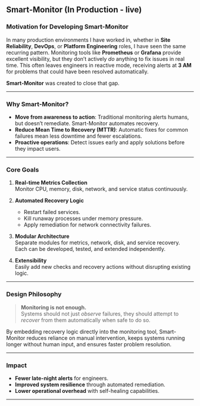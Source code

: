 ## Smart-Monitor  (In Production - live)

### Motivation for Developing Smart-Monitor

In many production environments I have worked in, whether in **Site Reliability**, **DevOps**, or **Platform Engineering** 
roles, I have seen the same recurring pattern. Monitoring tools like **Prometheus** or **Grafana** provide excellent
visibility, but they don’t actively *do* anything to fix issues in real time. This often leaves engineers in reactive
mode, receiving alerts at **3 AM** for problems that could have been resolved automatically.

**Smart-Monitor** was created to close that gap.

---

### Why Smart-Monitor?
- **Move from awareness to action**: Traditional monitoring alerts humans, but doesn’t remediate. Smart-Monitor automates recovery.
- **Reduce Mean Time to Recovery (MTTR)**: Automatic fixes for common failures mean less downtime and fewer escalations.
- **Proactive operations**: Detect issues early and apply solutions before they impact users.

---

### Core Goals
1. **Real-time Metrics Collection**  
   Monitor CPU, memory, disk, network, and service status continuously.

2. **Automated Recovery Logic**  
   - Restart failed services.
   - Kill runaway processes under memory pressure.
   - Apply remediation for network connectivity failures.

3. **Modular Architecture**  
   Separate modules for metrics, network, disk, and service recovery.  
   Each can be developed, tested, and extended independently.

4. **Extensibility**  
   Easily add new checks and recovery actions without disrupting existing logic.

---

### Design Philosophy
> **Monitoring is not enough.**  
> Systems should not just *observe* failures, they should attempt to *recover* from them automatically when safe to do so.

By embedding recovery logic directly into the monitoring tool, Smart-Monitor reduces reliance on manual intervention,
keeps systems running longer without human input, and ensures faster problem resolution.

---

### Impact
- **Fewer late-night alerts** for engineers.
- **Improved system resilience** through automated remediation.
- **Lower operational overhead** with self-healing capabilities.

---

